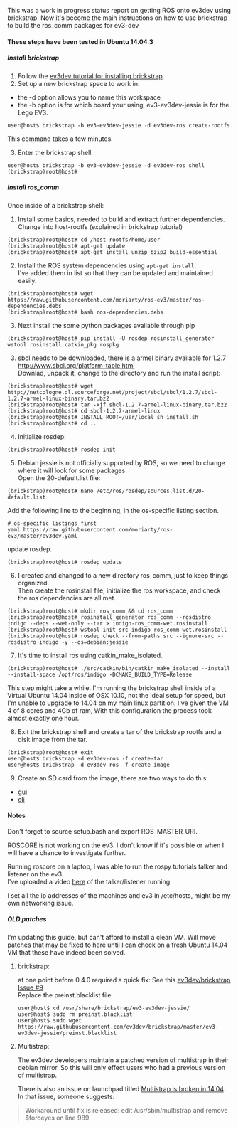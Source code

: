 This was a work in progress status report on getting ROS onto ev3dev using brickstrap. Now it's become the main instructions on how to use brickstrap to build the ros_comm packages for ev3-dev

#### These steps have been tested in Ubuntu 14.04.3

##### Install brickstrap

1. Follow the [ev3dev tutorial for installing brickstrap](http://www.ev3dev.org/docs/tutorials/using-brickstrap-to-cross-compile/). 
2. Set up a new brickstrap space to work in:
  
  - the -d option allows you to name this workspace
  - the -b option is for which board your using, ev3-ev3dev-jessie is for the Lego EV3.
  ```
  user@host$ brickstrap -b ev3-ev3dev-jessie -d ev3dev-ros create-rootfs
  ```
  This command takes a few minutes.
  
3. Enter the brickstrap shell:

  ```
  user@host$ brickstrap -b ev3-ev3dev-jessie -d ev3dev-ros shell
  (brickstrap)root@host#
  ```

##### Install ros_comm
Once inside of a brickstrap shell:

1. Install some basics, needed to build and extract further dependencies. Change into host-rootfs (explained in brickstrap tutorial)

  ```
  (brickstrap)root@host# cd /host-rootfs/home/user
  (brickstrap)root@host# apt-get update
  (brickstrap)root@host# apt-get install unzip bzip2 build-essential
  ```

2. Install the ROS system dependencies using ```apt-get install```. <br>
  I've added them in list so that they can be updated and maintained easily. 

  ```
  (brickstrap)root@host# wget https://raw.githubusercontent.com/moriarty/ros-ev3/master/ros-dependencies.debs
  (brickstrap)root@host# bash ros-dependencies.debs
  ```

3. Next install the some python packages available through pip

  ```
  (brickstrap)root@host# pip install -U rosdep rosinstall_generator wstool rosinstall catkin_pkg rospkg
  ```
3. sbcl needs to be downloaded, there is a armel binary available for 1.2.7 <br>
  http://www.sbcl.org/platform-table.html <br>
  Downlad, unpack it, change to the directory and run the install script: <br>

  ```
  (brickstrap)root@host# wget http://netcologne.dl.sourceforge.net/project/sbcl/sbcl/1.2.7/sbcl-1.2.7-armel-linux-binary.tar.bz2
  (brickstrap)root@host# tar -xjf sbcl-1.2.7-armel-linux-binary.tar.bz2
  (brickstrap)root@host# cd sbcl-1.2.7-armel-linux
  (brickstrap)root@host# INSTALL_ROOT=/usr/local sh install.sh
  (brickstrap)root@host# cd ..
  ```

4. Initialize rosdep:

  ```
  (brickstrap)root@host# rosdep init
  ```
  
5. Debian jessie is not officially supported by ROS, so we need to change where it will look for some packages<br>
  Open the 20-default.list file:
  
  ```
  (brickstrap)root@host# nano /etc/ros/rosdep/sources.list.d/20-default.list
  ```
  
  Add the following line to the beginning, in the os-specific listing section.
  ```
  # os-specific listings first
  yaml https://raw.githubusercontent.com/moriarty/ros-ev3/master/ev3dev.yaml
  ```
  
  update rosdep. 
  ```
  (brickstrap)root@host# rosdep update
  ```

6. I created and changed to a new directory ros_comm, just to keep things organized. <br>
  Then create the rosinstall file, initialize the ros workspace, and check the ros dependencies are all met.

  ```
  (brickstrap)root@host# mkdir ros_comm && cd ros_comm
  (brickstrap)root@host# rosinstall_generator ros_comm --rosdistro indigo --deps --wet-only --tar > indigo-ros_comm-wet.rosinstall
  (brickstrap)root@host# wstool init src indigo-ros_comm-wet.rosinstall
  (brickstrap)root@host# rosdep check --from-paths src --ignore-src --rosdistro indigo -y --os=debian:jessie
  ```

7. It's time to install ros using catkin_make_isolated.

  ```
  (brickstrap)root@host# ./src/catkin/bin/catkin_make_isolated --install --install-space /opt/ros/indigo -DCMAKE_BUILD_TYPE=Release
  ```
  
  This step might take a while. I'm running the brickstrap shell inside of a Virtual Ubuntu 14.04 inside of OSX 10.10, not the ideal setup for speed, but I'm unable to upgrade to 14.04 on my main linux partition. I've given the VM 4 of 8 cores and 4Gb of ram, With this configuration the process took almost exactly one hour. 

8. Exit the brickstrap shell and create a tar of the brickstrap rootfs and a disk image from the tar.
  
  ```
  (brickstrap)root@host# exit
  user@host$ brickstrap -d ev3dev-ros -f create-tar
  user@host$ brickstrap -d ev3dev-ros -f create-image
  ```
  

9. Create an SD card from the image, there are two ways to do this:<br>
  - [gui](http://www.ev3dev.org/docs/tutorials/writing-sd-card-image-ubuntu-disk-image-writer/)
  - [cli](http://www.ev3dev.org/docs/tutorials/writing-sd-card-image-linux-command-line/)


#### Notes

Don't forget to source setup.bash and export ROS_MASTER_URI.

ROSCORE is not working on the ev3. I don't know if it's possible or when I will have a chance to investigate further. 

Running roscore on a laptop, I was able to run the rospy tutorials talker and listener on the ev3. <br>
I've uploaded a video [here](http://youtu.be/ZgA7DgbuVEs) of the talker/listener running.

I set all the ip addresses of the machines and ev3 in /etc/hosts, might be my own networking issue.


##### OLD patches

I'm updating this guide, but can't afford to install a clean VM. Will move patches that may be fixed to here until I can check on a fresh Ubuntu 14.04 VM that these have indeed been solved. 

1. brickstrap:
  
    at one point before 0.4.0 required a quick fix:
    See this [ev3dev/brickstrap Issue #9](https://github.com/ev3dev/brickstrap/issues/9) <br>
    Replace the preinst.blacklist file
    
    ```
    user@host$ cd /usr/share/brickstrap/ev3-ev3dev-jessie/
    user@host$ sudo rm preinst.blacklist
    user@host$ sudo wget https://raw.githubusercontent.com/ev3dev/brickstrap/master/ev3-ev3dev-jessie/preinst.blacklist 
    ```

2. Multistrap:
  
    The ev3dev developers maintain a patched version of multistrap in their debian mirror. So this will only effect users who had a previous version of multistrap.
    
    There is also an issue on launchpad titled [Multistrap is broken in  14.04](https://bugs.launchpad.net/ubuntu/+source/multistrap/+bug/1313787). In that issue, someone suggests: 

  > Workaround until fix is released: edit /usr/sbin/multistrap and remove $forceyes on line 989.

